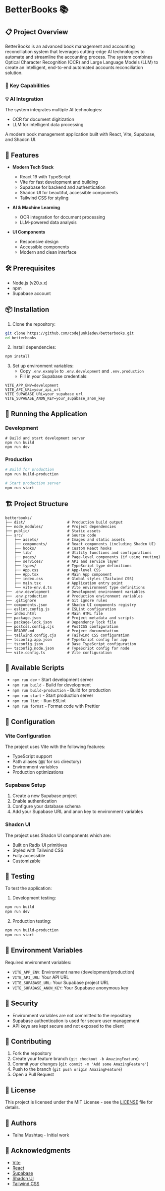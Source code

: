 # BetterBooks 📚

## 📋 Project Overview

BetterBooks is an advanced book management and accounting reconciliation system that leverages cutting-edge AI technologies to automate and streamline the accounting process. The system combines Optical Character Recognition (OCR) and Large Language Models (LLM) to create an intelligent, end-to-end automated accounts reconciliation solution.

### 🎯 Key Capabilities

### 💡 AI Integration

The system integrates multiple AI technologies:
- OCR for document digitization
- LLM for intelligent data processing

A modern book management application built with React, Vite, Supabase, and Shadcn UI.

## 🚀 Features

- **Modern Tech Stack**
  - React 19 with TypeScript
  - Vite for fast development and building
  - Supabase for backend and authentication
  - Shadcn UI for beautiful, accessible components
  - Tailwind CSS for styling

- **AI & Machine Learning**
  - OCR integration for document processing
  - LLM-powered data analysis

- **UI Components**
  - Responsive design
  - Accessible components
  - Modern and clean interface

## 🛠️ Prerequisites

- Node.js (v20.x.x)
- npm
- Supabase account

## 📦 Installation

1. Clone the repository:
```bash
git clone https://github.com/codejunkiedev/betterbooks.git
cd betterbooks
```

2. Install dependencies:
```bash
npm install
```

3. Set up environment variables:
   - Copy `.env.example` to `.env.development` and `.env.production`
   - Fill in your Supabase credentials:
```env
VITE_APP_ENV=development
VITE_API_URL=your_api_url
VITE_SUPABASE_URL=your_supabase_url
VITE_SUPABASE_ANON_KEY=your_supabase_anon_key
```

## 🚀 Running the Application

### Development
```baloggingsh
# Build and start development server
npm run build
npm run dev
```

### Production
```bash
# Build for production
npm run build-production

# Start production server
npm run start
```

## 🏗️ Project Structure

```
betterbooks/
├── dist/                   # Production build output
├── node_modules/           # Project dependencies
├── public/                 # Static assets
├── src/                    # Source code
│   ├── assets/             # Images and static assets
│   ├── components/         # React components (including Shadcn UI)
│   ├── hooks/              # Custom React hooks
│   ├── lib/                # Utility functions and configurations
│   ├── pages/              # Page-level components (if using routing)
│   ├── services/           # API and service layer
│   ├── types/              # TypeScript type definitions
│   ├── App.css             # App-level CSS
│   ├── App.tsx             # Main App component
│   ├── index.css           # Global styles (Tailwind CSS)
│   ├── main.tsx            # Application entry point
│   └── vite-env.d.ts       # Vite environment type definitions
├── .env.development        # Development environment variables
├── .env.production         # Production environment variables
├── .gitignore              # Git ignore rules
├── components.json         # Shadcn UI components registry
├── eslint.config.js        # ESLint configuration
├── index.html              # Main HTML file
├── package.json            # Project metadata and scripts
├── package-lock.json       # Dependency lock file
├── postcss.config.cjs      # PostCSS configuration
├── README.md               # Project documentation
├── tailwind.config.cjs     # Tailwind CSS configuration
├── tsconfig.app.json       # TypeScript config for app
├── tsconfig.json           # Base TypeScript configuration
├── tsconfig.node.json      # TypeScript config for node
└── vite.config.ts          # Vite configuration
```

## 🎨 Available Scripts

- `npm run dev` - Start development server
- `npm run build` - Build for development
- `npm run build-production` - Build for production
- `npm run start` - Start production server
- `npm run lint` - Run ESLint
- `npm run format` - Format code with Prettier

## 🔧 Configuration

### Vite Configuration
The project uses Vite with the following features:
- TypeScript support
- Path aliases (@/ for src directory)
- Environment variables
- Production optimizations

### Supabase Setup
1. Create a new Supabase project
2. Enable authentication
3. Configure your database schema
4. Add your Supabase URL and anon key to environment variables

### Shadcn UI
The project uses Shadcn UI components which are:
- Built on Radix UI primitives
- Styled with Tailwind CSS
- Fully accessible
- Customizable

## 🧪 Testing

To test the application:

1. Development testing:
```bash
npm run build
npm run dev
```

2. Production testing:
```bash
npm run build-production
npm run start
```

## 📝 Environment Variables

Required environment variables:
- `VITE_APP_ENV`: Environment name (development/production)
- `VITE_API_URL`: Your API URL
- `VITE_SUPABASE_URL`: Your Supabase project URL
- `VITE_SUPABASE_ANON_KEY`: Your Supabase anonymous key

## 🔐 Security

- Environment variables are not committed to the repository
- Supabase authentication is used for secure user management
- API keys are kept secure and not exposed to the client

## 🤝 Contributing

1. Fork the repository
2. Create your feature branch (`git checkout -b AmazingFeature`)
3. Commit your changes (`git commit -m 'Add some AmazingFeature'`)
4. Push to the branch (`git push origin AmazingFeature`)
5. Open a Pull Request

## 📄 License

This project is licensed under the MIT License - see the [LICENSE](LICENSE) file for details.

## 👥 Authors

- Talha Mushtaq - Initial work

## 🙏 Acknowledgments

- [Vite](https://vitejs.dev/)
- [React](https://reactjs.org/)
- [Supabase](https://supabase.io/)
- [Shadcn UI](https://ui.shadcn.com/)
- [Tailwind CSS](https://tailwindcss.com/)
